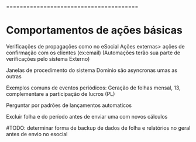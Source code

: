 =======================================
# Comportamentos de ações básicas

Verificações de propagações como no eSocial
Ações externas> ações de confirmação com os clientes (ex:email)
(Automações terão sua parte de verificações pelo sistema Externo)

Janelas de procedimento do sistema Dominio são asyncronas umas as outras

Exemplos comuns de eventos periódicos: Geração de folhas mensal, 13, complementare a participação de lucros (PL)

Perguntar por padrões de lançamentos automaticos

Excluir folha e do período antes de enviar uma com novos cálculos

#TODO: determinar forma de backup de dados de folha e relatórios no geral antes de envio no esocial

